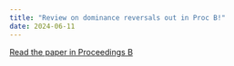 ```yaml
---
title: "Review on dominance reversals out in Proc B!"
date: 2024-06-11
---
```


[Read the paper in Proceedings B](https://royalsocietypublishing.org/doi/full/10.1098/rspb.2023.2816)
